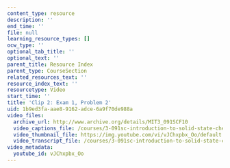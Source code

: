```yaml
---
content_type: resource
description: ''
end_time: ''
file: null
learning_resource_types: []
ocw_type: ''
optional_tab_title: ''
optional_text: ''
parent_title: Resource Index
parent_type: CourseSection
related_resources_text: ''
resource_index_text: ''
resourcetype: Video
start_time: ''
title: 'Clip 2: Exam 1, Problem 2'
uid: 1b9ed3fa-aae8-9162-adce-6a9f70de988a
video_files:
  archive_url: http://www.archive.org/details/MIT3_091SCF10
  video_captions_file: /courses/3-091sc-introduction-to-solid-state-chemistry-fall-2010/d5a37db814b65941b518dc81eed31c64_vJChxpbx_Oo.vtt
  video_thumbnail_file: https://img.youtube.com/vi/vJChxpbx_Oo/default.jpg
  video_transcript_file: /courses/3-091sc-introduction-to-solid-state-chemistry-fall-2010/3708eda601eb96c3b95d9f8129e5f582_vJChxpbx_Oo.pdf
video_metadata:
  youtube_id: vJChxpbx_Oo
---
```

